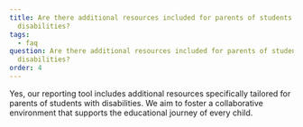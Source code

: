 ```yaml
---
title: Are there additional resources included for parents of students with
  disabilities?
tags:
  - faq
question: Are there additional resources included for parents of students with
  disabilities?
order: 4
---
```

Yes, our reporting tool includes additional resources specifically tailored for parents of students with disabilities. We aim to foster a collaborative environment that supports the educational journey of every child.